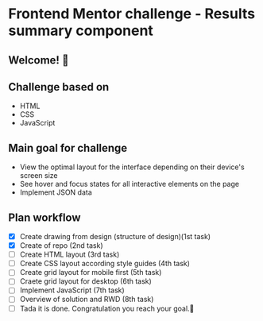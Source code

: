 # Frontend Mentor challenge - Results summary component

## Welcome! 👋

## Challenge based on

- HTML
- CSS
- JavaScript

## Main goal for challenge

- View the optimal layout for the interface depending on their device's screen size
- See hover and focus states for all interactive elements on the page
- Implement JSON data

## Plan workflow

- [x] Create drawing from design (structure of design)(1st task)
- [x] Create of repo (2nd task)
- [ ] Create HTML layout (3rd task)
- [ ] Create CSS layout according style guides (4th task)
- [ ] Create grid layout for mobile first (5th task)
- [ ] Craete grid layout for desktop (6th task)
- [ ] Implement JavaScript (7th task)
- [ ] Overview of solution and RWD (8th task)
- [ ] Tada it is done. Congratulation you reach your goal.🎉